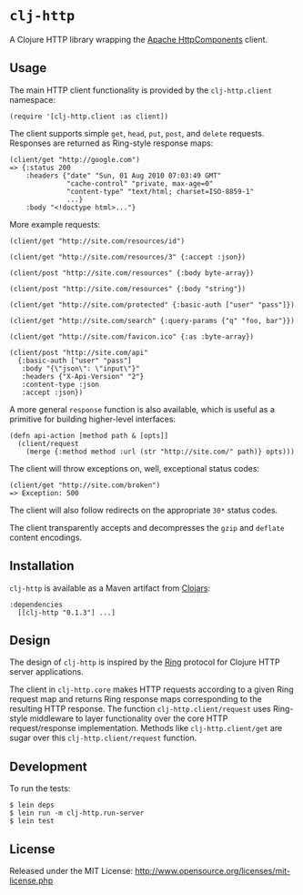# `clj-http`

A Clojure HTTP library wrapping the [Apache HttpComponents](http://hc.apache.org/) client.

## Usage

The main HTTP client functionality is provided by the `clj-http.client` namespace:

    (require '[clj-http.client :as client])

The client supports simple `get`, `head`, `put`, `post`, and `delete` requests. Responses are returned as Ring-style response maps:

    (client/get "http://google.com")
    => {:status 200
        :headers {"date" "Sun, 01 Aug 2010 07:03:49 GMT"
                  "cache-control" "private, max-age=0"
                  "content-type" "text/html; charset=ISO-8859-1"
                  ...}
        :body "<!doctype html>..."}

More example requests:

    (client/get "http://site.com/resources/id")

    (client/get "http://site.com/resources/3" {:accept :json})

    (client/post "http://site.com/resources" {:body byte-array})

    (client/post "http://site.com/resources" {:body "string"})

    (client/get "http://site.com/protected" {:basic-auth ["user" "pass"]})

    (client/get "http://site.com/search" {:query-params {"q" "foo, bar"}})

    (client/get "http://site.com/favicon.ico" {:as :byte-array})

    (client/post "http://site.com/api"
      {:basic-auth ["user" "pass"]
       :body "{\"json\": \"input\"}"
       :headers {"X-Api-Version" "2"}
       :content-type :json
       :accept :json})

A more general `response` function is also available, which is useful as a primitive for building higher-level interfaces:

    (defn api-action [method path & [opts]]
      (client/request
        (merge {:method method :url (str "http://site.com/" path)} opts)))

The client will throw exceptions on, well, exceptional status codes:

    (client/get "http://site.com/broken")
    => Exception: 500

The client will also follow redirects on the appropriate `30*` status codes.

The client transparently accepts and decompresses the `gzip` and `deflate` content encodings.

## Installation

`clj-http` is available as a Maven artifact from [Clojars](http://clojars.org/clj-http):

    :dependencies
      [[clj-http "0.1.3"] ...]

## Design

The design of `clj-http` is inspired by the [Ring](http://github.com/mmcgrana/ring) protocol for Clojure HTTP server applications.

The client in `clj-http.core` makes HTTP requests according to a given Ring request map and returns Ring response maps corresponding to the resulting HTTP response. The function `clj-http.client/request` uses Ring-style middleware to layer functionality over the core HTTP request/response implementation. Methods like `clj-http.client/get` are sugar over this `clj-http.client/request` function.

## Development

To run the tests:

    $ lein deps
    $ lein run -m clj-http.run-server
    $ lein test

## License

Released under the MIT License: <http://www.opensource.org/licenses/mit-license.php>

